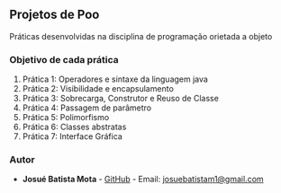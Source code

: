 ## Projetos de Poo
Práticas desenvolvidas na disciplina de programação orietada a objeto

### Objetivo de cada prática

1. Prática 1: Operadores e sintaxe da linguagem java
2. Prática 2: Visibilidade e encapsulamento
3. Prática 3: Sobrecarga, Construtor e Reuso de Classe
4. Prática 4: Passagem de parâmetro
5. Prática 5: Polimorfismo
6. Prática 6: Classes abstratas
7. Prática 7: Interface Gráfica

### [](<[https://github.com/Josuebmota/Projetos-de-Poo](https://github.com/Josuebmota/Projetos-de-Poo)#autor>)Autor

- **Josué Batista Mota** - [GitHub](https://github.com/Josuebmota) - Email: [josuebatistam1@gmail.com](mailto:josuebatistam1@gmail.com)
